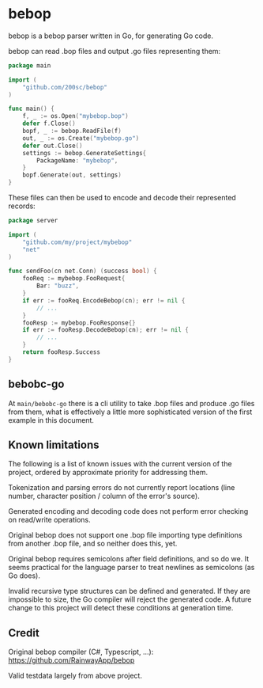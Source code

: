 # bebop

bebop is a bebop parser written in Go, for generating Go code.

bebop can read .bop files and output .go files representing them:

```go
package main

import (
    "github.com/200sc/bebop"
)

func main() {
    f, _ := os.Open("mybebop.bop")
    defer f.Close()
    bopf, _ := bebop.ReadFile(f)
    out, _ := os.Create("mybebop.go")
    defer out.Close()
    settings := bebop.GenerateSettings{
        PackageName: "mybebop",
    }
    bopf.Generate(out, settings)
}
```

These files can then be used to encode and decode their represented records:

```go
package server

import (
    "github.com/my/project/mybebop"
    "net"
)

func sendFoo(cn net.Conn) (success bool) {
    fooReq := mybebop.FooRequest{
        Bar: "buzz",
    }
    if err := fooReq.EncodeBebop(cn); err != nil {
        // ...
    }
    fooResp := mybebop.FooResponse{}
    if err := fooResp.DecodeBebop(cn); err != nil {
        // ...
    }
    return fooResp.Success
}

```

## bebobc-go

At `main/bebobc-go` there is a cli utility to take .bop files and produce .go files from them, what is effectively a
little more sophisticated version of the first example in this document.

## Known limitations

The following is a list of known issues with the current version of the project, ordered by approximate priority for addressing them.


Tokenization and parsing errors do not currently report locations (line number, character position / column of the error's source).

Generated encoding and decoding code does not perform error checking on read/write operations.

Original bebop does not support one .bop file importing type definitions from another .bop file, and so neither does this, yet.

Original bebop requires semicolons after field definitions, and so do we. It seems practical for the language parser to
treat newlines as semicolons (as Go does).

Invalid recursive type structures can be defined and generated. If they are impossible to size, the Go compiler will reject the generated code.
A future change to this project will detect these conditions at generation time.


## Credit

Original bebop compiler (C#, Typescript, ...): https://github.com/RainwayApp/bebop

Valid testdata largely from above project.
